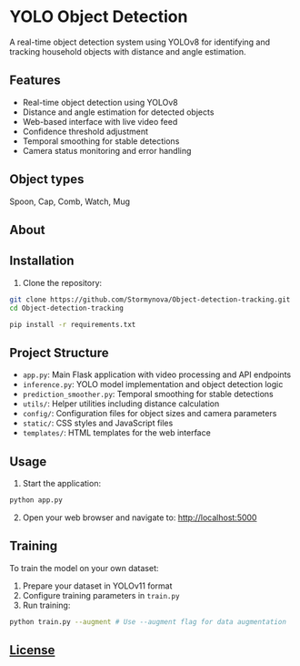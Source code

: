 # YOLO Object Detection
A real-time object detection system using YOLOv8 for identifying and tracking household objects with distance and angle estimation.

## Features

- Real-time object detection using YOLOv8
- Distance and angle estimation for detected objects
- Web-based interface with live video feed
- Confidence threshold adjustment
- Temporal smoothing for stable detections
- Camera status monitoring and error handling

## Object types
Spoon, Cap, Comb, Watch, Mug

## About

## Installation

1. Clone the repository: 

```bash
git clone https://github.com/Stormynova/Object-detection-tracking.git
cd Object-detection-tracking

pip install -r requirements.txt
```

## Project Structure

- `app.py`: Main Flask application with video processing and API endpoints
- `inference.py`: YOLO model implementation and object detection logic
- `prediction_smoother.py`: Temporal smoothing for stable detections
- `utils/`: Helper utilities including distance calculation
- `config/`: Configuration files for object sizes and camera parameters
- `static/`: CSS styles and JavaScript files
- `templates/`: HTML templates for the web interface

## Usage
1. Start the application:
```bash 
python app.py
```

2. Open your web browser and navigate to:
[http://localhost:5000](http://localhost:5000)

## Training

To train the model on your own dataset:

1. Prepare your dataset in YOLOv11 format
2. Configure training parameters in `train.py`
3. Run training:

```bash
python train.py --augment # Use --augment flag for data augmentation
```

## [License](./LICENSE)